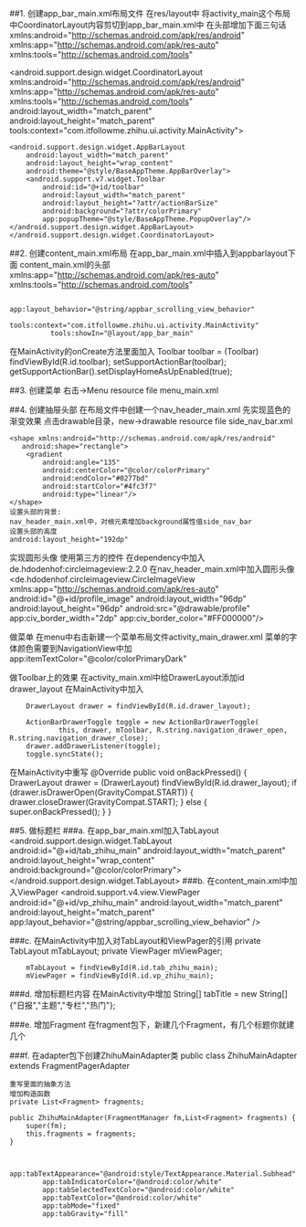 ##1. 创建app_bar_main.xml布局文件
在res/layout中
将activity_main这个布局中CoordinatorLayout内容剪切到app_bar_main.xml中
在头部增加下面三句话
    xmlns:android="http://schemas.android.com/apk/res/android"
    xmlns:app="http://schemas.android.com/apk/res-auto"
    xmlns:tools="http://schemas.android.com/tools"

<?xml version="1.0" encoding="utf-8"?>
<android.support.design.widget.CoordinatorLayout
    xmlns:android="http://schemas.android.com/apk/res/android"
    xmlns:app="http://schemas.android.com/apk/res-auto"
    xmlns:tools="http://schemas.android.com/tools"
    android:layout_width="match_parent"
    android:layout_height="match_parent"
    tools:context="com.itfollowme.zhihu.ui.activity.MainActivity">

    <android.support.design.widget.AppBarLayout
        android:layout_width="match_parent"
        android:layout_height="wrap_content"
        android:theme="@style/BaseAppTheme.AppBarOverlay">
        <android.support.v7.widget.Toolbar
            android:id="@+id/toolbar"
            android:layout_width="match_parent"
            android:layout_height="?attr/actionBarSize"
            android:background="?attr/colorPrimary"
            app:popupTheme="@style/BaseAppTheme.PopupOverlay"/>
    </android.support.design.widget.AppBarLayout>
    </android.support.design.widget.CoordinatorLayout>

##2. 创建content_main.xml布局
在app_bar_main.xml中插入到appbarlayout下面
 content_main.xml的头部
              xmlns:app="http://schemas.android.com/apk/res-auto"
              xmlns:tools="http://schemas.android.com/tools"

               app:layout_behavior="@string/appbar_scrolling_view_behavior"
              tools:context="com.itfollowme.zhihu.ui.activity.MainActivity"
              tools:showIn="@layout/app_bar_main"

 在MainActivity的onCreate方法里面加入
     Toolbar toolbar = (Toolbar) findViewById(R.id.toolbar);
        setSupportActionBar(toolbar);
        getSupportActionBar().setDisplayHomeAsUpEnabled(true);

##3. 创建菜单
  右击->Menu resource file
  menu_main.xml
   <item android:id="@+id/action_notification"
        android:title="@string/action_notification"
          android:orderInCategory="100"
           android:icon="@drawable/ic_message"
          app:showAsAction="ifRoom"
    />

##4. 创建抽屉头部
在布局文件中创建一个nav_header_main.xml
先实现蓝色的渐变效果
    点击drawable目录，new->drawable resource file
    side_nav_bar.xml

    <shape xmlns:android="http://schemas.android.com/apk/res/android"
       android:shape="rectangle">
        <gradient
            android:angle="135"
            android:centerColor="@color/colorPrimary"
            android:endColor="#0277bd"
            android:startColor="#4fc3f7"
            android:type="linear"/>
    </shape>
    设置头部的背景:
    nav_header_main.xml中，对根元素增加background属性值side_nav_bar
    设置头部的高度
    android:layout_height="192dp"

实现圆形头像
    使用第三方的控件
    在dependency中加入
    de.hdodenhof:circleimageview:2.2.0
    在nav_header_main.xml中加入圆形头像
    <de.hdodenhof.circleimageview.CircleImageView
    xmlns:app="http://schemas.android.com/apk/res-auto"
    android:id="@+id/profile_image"
    android:layout_width="96dp"
    android:layout_height="96dp"
    android:src="@drawable/profile"
    app:civ_border_width="2dp"
    app:civ_border_color="#FF000000"/>

做菜单
  在menu中右击新建一个菜单布局文件activity_main_drawer.xml
  菜单的字体颜色需要到NavigationView中加
  app:itemTextColor="@color/colorPrimaryDark"

做Toolbar上的效果
  在activity_main.xml中给DrawerLayout添加id  drawer_layout
  在MainActivity中加入
        
        DrawerLayout drawer = findViewById(R.id.drawer_layout);
        
        ActionBarDrawerToggle toggle = new ActionBarDrawerToggle(
                this, drawer, mToolbar, R.string.navigation_drawer_open, R.string.navigation_drawer_close);
        drawer.addDrawerListener(toggle);
        toggle.syncState();

在MainActivity中重写
   @Override
    public void onBackPressed() {
        DrawerLayout drawer = (DrawerLayout) findViewById(R.id.drawer_layout);
        if (drawer.isDrawerOpen(GravityCompat.START)) {
            drawer.closeDrawer(GravityCompat.START);
        } else {
            super.onBackPressed();
        }
    }

##5. 做标题栏
###a. 在app_bar_main.xml加入TabLayout
        <android.support.design.widget.TabLayout
            android:id="@+id/tab_zhihu_main"
            android:layout_width="match_parent"
            android:layout_height="wrap_content"
            android:background="@color/colorPrimary">
        </android.support.design.widget.TabLayout>
###b. 在content_main.xml中加入ViewPager
   <android.support.v4.view.ViewPager
        android:id="@+id/vp_zhihu_main"
        android:layout_width="match_parent"
        android:layout_height="match_parent"
        app:layout_behavior="@string/appbar_scrolling_view_behavior"  />

###c. 在MainActivity中加入对TabLayout和ViewPager的引用
    private TabLayout mTabLayout;
    private ViewPager mViewPager;

        mTabLayout = findViewById(R.id.tab_zhihu_main);
        mViewPager = findViewById(R.id.vp_zhihu_main);

###d. 增加标题栏内容
    在MainActivity中增加
    String[] tabTitle = new String[]{"日报","主题","专栏","热门"};

###e. 增加Fragment
    在fragment包下，新建几个Fragment，有几个标题你就建几个

###f. 在adapter包下创建ZhihuMainAdapter类
    public class ZhihuMainAdapter extends FragmentPagerAdapter

    重写里面的抽象方法
    增加构造函数
    private List<Fragment> fragments;

    public ZhihuMainAdapter(FragmentManager fm,List<Fragment> fragments) {
        super(fm);
        this.fragments = fragments;
    }


                app:tabTextAppearance="@android:style/TextAppearance.Material.Subhead"
            app:tabIndicatorColor="@android:color/white"
            app:tabSelectedTextColor="@android:color/white"
            app:tabTextColor="@android:color/white"
            app:tabMode="fixed"
            app:tabGravity="fill"
